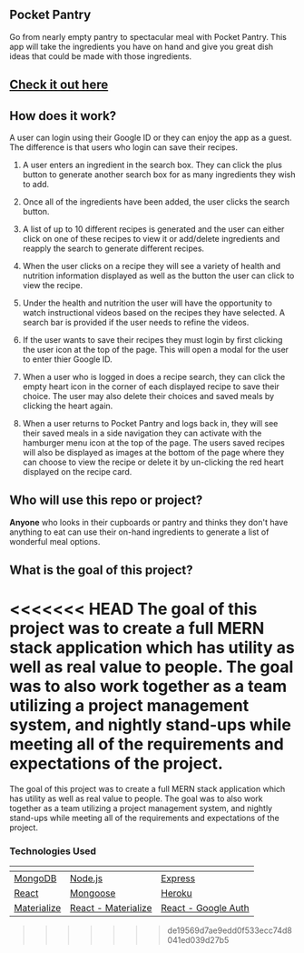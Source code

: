 ## Pocket Pantry
Go from nearly empty pantry to spectacular meal with Pocket Pantry. This app will take the ingredients you have on hand and give you great dish ideas that could be made with those ingredients.

## [Check it out here](https://murmuring-badlands-78285.herokuapp.com)


## How does it work?
A user can login using their Google ID or they can enjoy the app as a guest. The difference is that users who login can save their recipes.

1. A user enters an ingredient in the search box. They can click the plus button to generate another search box for as many ingredients they wish to add.

2. Once all of the ingredients have been added, the user clicks the search button.

3. A list of up to 10 different recipes is generated and the user can either click on one of these recipes to view it or add/delete ingredients and reapply the search to generate different recipes.

4. When the user clicks on a recipe they will see a variety of health and nutrition information displayed as well as the button the user can click to view the recipe.

5. Under the health and nutrition the user will have the opportunity to watch instructional videos based on the recipes they have selected. A search bar is provided if the user needs to refine the videos.

6. If the user wants to save their recipes they must login by first clicking the user icon at the top of the page. This will open a modal for the user to enter thier Google ID.

7. When a user who is logged in does a recipe search, they can click the empty heart icon in the corner of each displayed recipe to save their choice. The user may also delete their choices and saved meals by clicking the heart again.

8. When a user returns to Pocket Pantry and logs back in, they will see their saved meals in a side navigation they can activate with the hamburger menu icon at the top of the page. The users saved recipes will also be displayed as images at the bottom of the page where they can choose to view the recipe or delete it by un-clicking the red heart displayed on the recipe card.

## Who will use this repo or project?
**Anyone** who looks in their cupboards or pantry and thinks they don't have anything to eat can use their on-hand ingredients to generate a list of wonderful meal options.

## What is the goal of this project?
<<<<<<< HEAD
The goal of this project was to create a full MERN stack application which has utility as well as real value to people. The goal was to also work together as a team utilizing a project management system, and nightly stand-ups while meeting all of the requirements and expectations of the project.
=======
The goal of this project was to create a full MERN stack application which has utility as well as real value to people. The goal was to also work together as a team utilizing a project management system, and nightly stand-ups while meeting all of the requirements and expectations of the project.

### Technologies Used
[]() | []() | []()
------------------ | -------------------- | --------------------
[MongoDB]() | [Node.js]() | [Express]()| 
[React]() | [Mongoose]()  | [Heroku]()
[Materialize]() | [React - Materialize]() | [React - Google Auth]()
>>>>>>> de19569d7ae9edd0f533ecc74d8041ed039d27b5

